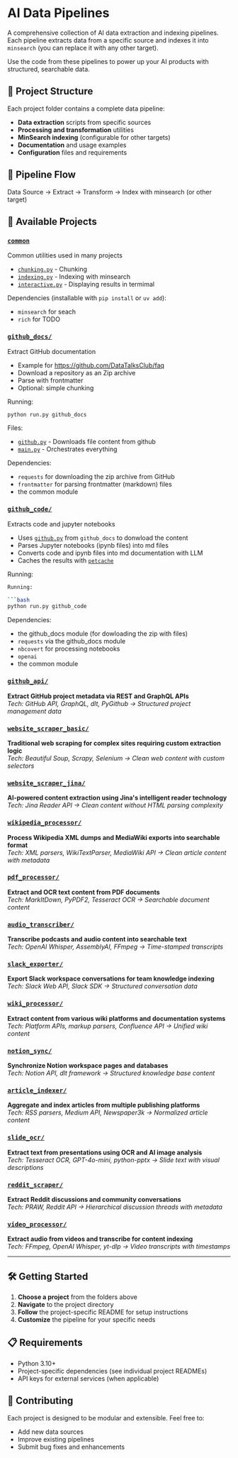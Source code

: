 # AI Data Pipelines

A comprehensive collection of AI data extraction and indexing pipelines. Each pipeline extracts data from a specific source and indexes it into `minsearch` (you can replace it with any other target).

Use the code from these pipelines to power up your AI products with structured, searchable data.

## 📁 Project Structure

Each project folder contains a complete data pipeline:
- **Data extraction** scripts from specific sources
- **Processing and transformation** utilities
- **MinSearch indexing** (configurable for other targets)
- **Documentation** and usage examples
- **Configuration** files and requirements


## 🔄 Pipeline Flow

Data Source → Extract → Transform → Index with minsearch (or other target)


## 🚀 Available Projects

### [`common`](./common/)

Common utilities used in many projects

- [`chunking.py`](common/chunking.py) - Chunking
- [`indexing.py`](common/indexing.py) - Indexing with minsearch
- [`interactive.py`](common/interactive.py) - Displaying results in termimal

Dependencies (installable with `pip install` or `uv add`):

- `minsearch` for seach
- `rich` for TODO 

### [`github_docs/`](./github_docs/)

Extract GitHub documentation

* Example for https://github.com/DataTalksClub/faq
* Download a repository as an Zip archive
* Parse with frontmatter
* Optional: simple chunking

Running:

```bash
python run.py github_docs
```

Files:

* [`github.py`](github_docs/github.py) - Downloads file content from github
* [`main.py`](github_docs/main.py) - Orchestrates everything


Dependencies:

- `requests` for downloading the zip archive from GitHub
- `frontmatter` for parsing frontmatter (markdown) files
- the common module


### [`github_code/`](./github_code/)

Extracts code and jupyter notebooks

* Uses [`github.py`](github_docs/github.py) from `github_docs` to donwload the content
* Parses Jupyter notebooks (ipynb files) into md files 
* Converts code and ipynb files into md documentation with LLM
* Caches the results with [`petcache`](https://github.com/alexeygrigorev/petcache)

Running:

```bash
Running:

```bash
python run.py github_code
```

Dependencies:

- the github_docs module (for dowloading the zip with files)
- `requests` via the github_docs module
- `nbcovert` for processing notebooks
- `openai`
- the common module


### [`github_api/`](./github_api/)
**Extract GitHub project metadata via REST and GraphQL APIs**  
*Tech: GitHub API, GraphQL, dlt, PyGithub → Structured project management data*

### [`website_scraper_basic/`](./website_scraper_basic/)
**Traditional web scraping for complex sites requiring custom extraction logic**  
*Tech: Beautiful Soup, Scrapy, Selenium → Clean web content with custom selectors*

### [`website_scraper_jina/`](./website_scraper_jina/)
**AI-powered content extraction using Jina's intelligent reader technology**  
*Tech: Jina Reader API → Clean content without HTML parsing complexity*

### [`wikipedia_processor/`](./wikipedia_processor/)
**Process Wikipedia XML dumps and MediaWiki exports into searchable format**  
*Tech: XML parsers, WikiTextParser, MediaWiki API → Clean article content with metadata*

### [`pdf_processor/`](./pdf_processor/)
**Extract and OCR text content from PDF documents**  
*Tech: MarkItDown, PyPDF2, Tesseract OCR → Searchable document content*

### [`audio_transcriber/`](./audio_transcriber/)
**Transcribe podcasts and audio content into searchable text**  
*Tech: OpenAI Whisper, AssemblyAI, FFmpeg → Time-stamped transcripts*

### [`slack_exporter/`](./slack_exporter/)
**Export Slack workspace conversations for team knowledge indexing**  
*Tech: Slack Web API, Slack SDK → Structured conversation data*

### [`wiki_processor/`](./wiki_processor/)
**Extract content from various wiki platforms and documentation systems**  
*Tech: Platform APIs, markup parsers, Confluence API → Unified wiki content*

### [`notion_sync/`](./notion_sync/)
**Synchronize Notion workspace pages and databases**  
*Tech: Notion API, dlt framework → Structured knowledge base content*

### [`article_indexer/`](./article_indexer/)
**Aggregate and index articles from multiple publishing platforms**  
*Tech: RSS parsers, Medium API, Newspaper3k → Normalized article content*

### [`slide_ocr/`](./slide_ocr/)
**Extract text from presentations using OCR and AI image analysis**  
*Tech: Tesseract OCR, GPT-4o-mini, python-pptx → Slide text with visual descriptions*

### [`reddit_scraper/`](./reddit_scraper/)
**Extract Reddit discussions and community conversations**  
*Tech: PRAW, Reddit API → Hierarchical discussion threads with metadata*

### [`video_processor/`](./video_processor/)
**Extract audio from videos and transcribe for content indexing**  
*Tech: FFmpeg, OpenAI Whisper, yt-dlp → Video transcripts with timestamps*

---

## 🛠️ Getting Started

1. **Choose a project** from the folders above
2. **Navigate** to the project directory
3. **Follow** the project-specific README for setup instructions
4. **Customize** the pipeline for your specific needs

## 📋 Requirements

- Python 3.10+
- Project-specific dependencies (see individual project READMEs)
- API keys for external services (when applicable)

## 🤝 Contributing

Each project is designed to be modular and extensible. Feel free to:
- Add new data sources
- Improve existing pipelines
- Submit bug fixes and enhancements
